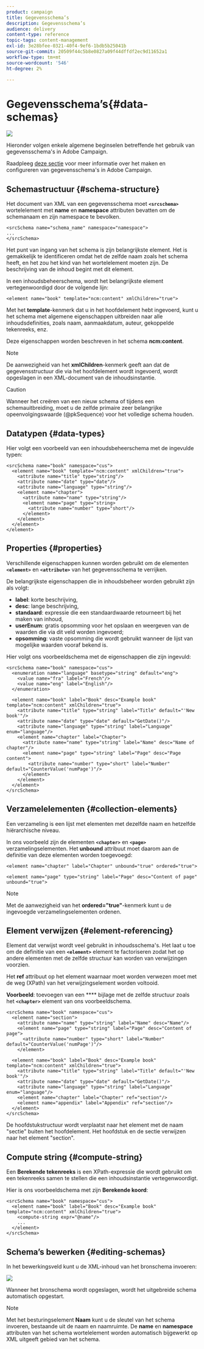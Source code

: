 ```yaml
---
product: campaign
title: Gegevensschema’s
description: Gegevensschema’s
audience: delivery
content-type: reference
topic-tags: content-management
exl-id: 3e28bfee-0321-40f4-9ef6-1bdb5b25041b
source-git-commit: 20509f44c5b8e0827a09f44dffdf2ec9d11652a1
workflow-type: tm+mt
source-wordcount: '546'
ht-degree: 2%

---
```


# Gegevensschema’s{#data-schemas}

![](../../assets/common.svg)

Hieronder volgen enkele algemene beginselen betreffende het gebruik van gegevensschema&#39;s in Adobe Campaign.

Raadpleeg [deze sectie](../../configuration/using/about-schema-edition.md) voor meer informatie over het maken en configureren van gegevensschema&#39;s in Adobe Campaign.

## Schemastructuur {#schema-structure}

Het document van XML van een gegevensschema moet **`<srcschema>`** wortelelement met **name** en **namespace** attributen bevatten om de schemanaam en zijn namespace te bevolken.

```
<srcSchema name="schema_name" namespace="namespace">
...
</srcSchema>
```

Het punt van ingang van het schema is zijn belangrijkste element. Het is gemakkelijk te identificeren omdat het de zelfde naam zoals het schema heeft, en het zou het kind van het wortelelement moeten zijn. De beschrijving van de inhoud begint met dit element.

In een inhoudsbeheerschema, wordt het belangrijkste element vertegenwoordigd door de volgende lijn:

```
<element name="book" template="ncm:content" xmlChildren="true">
```

Met het **template**-kenmerk dat u in het hoofdelement hebt ingevoerd, kunt u het schema met algemene eigenschappen uitbreiden naar alle inhoudsdefinities, zoals naam, aanmaakdatum, auteur, gekoppelde tekenreeks, enz.

Deze eigenschappen worden beschreven in het schema **ncm:content**.

>[!NOTE]
>
>De aanwezigheid van het **xmlChildren**-kenmerk geeft aan dat de gegevensstructuur die via het hoofdelement wordt ingevoerd, wordt opgeslagen in een XML-document van de inhoudsinstantie.

>[!CAUTION]
>
>Wanneer het creëren van een nieuw schema of tijdens een schemauitbreiding, moet u de zelfde primaire zeer belangrijke opeenvolgingswaarde (@pkSequence) voor het volledige schema houden.

## Datatypen {#data-types}

Hier volgt een voorbeeld van een inhoudsbeheerschema met de ingevulde typen:

```
<srcSchema name="book" namespace="cus">
  <element name="book" template="ncm:content" xmlChildren="true">
    <attribute name="title" type="string"/>
    <attribute name="date" type="date"/>
    <attribute name="language" type="string"/>
    <element name="chapter">
      <attribute name="name" type="string"/>
      <element name="page" type="string>
        <attribute name="number" type="short"/>
      </element>
    </element>
  </element>
</element>
```

## Properties {#properties}

Verschillende eigenschappen kunnen worden gebruikt om de elementen **`<element>`** en **`<attribute>`** van het gegevensschema te verrijken.

De belangrijkste eigenschappen die in inhoudsbeheer worden gebruikt zijn als volgt:

* **label**: korte beschrijving,
* **desc**: lange beschrijving,
* **standaard**: expressie die een standaardwaarde retourneert bij het maken van inhoud,
* **userEnum**: gratis opsomming voor het opslaan en weergeven van de waarden die via dit veld worden ingevoerd;
* **opsomming**: vaste opsomming die wordt gebruikt wanneer de lijst van mogelijke waarden vooraf bekend is.

Hier volgt ons voorbeeldschema met de eigenschappen die zijn ingevuld:

```
<srcSchema name="book" namespace="cus">
  <enumeration name="language" basetype="string" default="eng">    
    <value name="fra" label="French"/>    
    <value name="eng" label="English"/>   
  </enumeration>

  <element name="book" label="Book" desc="Example book" template="ncm:content" xmlChildren="true">
    <attribute name="title" type="string" label="Title" default="'New book'"/>
    <attribute name="date" type="date" default="GetDate()"/>
    <attribute name="language" type="string" label="Language" enum="language"/>
    <element name="chapter" label="Chapter">
      <attribute name="name" type="string" label="Name" desc="Name of chapter"/>
      <element name="page" type="string" label="Page" desc="Page content">
        <attribute name="number" type="short" label="Number" default="CounterValue('numPage')"/>
      </element>
    </element>
  </element>
</srcSchema>
```

## Verzamelelementen {#collection-elements}

Een verzameling is een lijst met elementen met dezelfde naam en hetzelfde hiërarchische niveau.

In ons voorbeeld zijn de elementen **`<chapter>`** en **`<page>`** verzamelingselementen. Het **unbound** attribuut moet daarom aan de definitie van deze elementen worden toegevoegd:

```
<element name="chapter" label="Chapter" unbound="true" ordered="true">
```

```
<element name="page" type="string" label="Page" desc="Content of page" unbound="true">
```

>[!NOTE]
>
>Met de aanwezigheid van het **ordered=&quot;true&quot;**-kenmerk kunt u de ingevoegde verzamelingselementen ordenen.

## Element verwijzen {#element-referencing}

Element dat verwijst wordt veel gebruikt in inhoudsschema&#39;s. Het laat u toe om de definitie van een **`<element>`** element te factoriseren zodat het op andere elementen met de zelfde structuur kan worden van verwijzingen voorzien.

Het **ref** attribuut op het element waarnaar moet worden verwezen moet met de weg (XPath) van het verwijzingselement worden voltooid.

**Voorbeeld**: toevoegen van een  **** bijlage met de zelfde structuur zoals het  **`<chapter>`** element van ons voorbeeldschema.

```
<srcSchema name="book" namespace="cus">
  <element name="section">
    <attribute name="name" type="string" label="Name" desc="Name"/>
    <element name="page" type="string" label="Page" desc="Content of page">
      <attribute name="number" type="short" label="Number" default="CounterValue('numPage')"/>
    </element>

  <element name="book" label="Book" desc="Example book" template="ncm:content" xmlChildren="true">
    <attribute name="title" type="string" label="Title" default="'New book'"/>
    <attribute name="date" type="date" default="GetDate()"/>
    <attribute name="language" type="string" label="Language" enum="language"/>
    <element name="chapter" label="Chapter" ref="section"/>
    <element name="appendix" label="Appendix" ref="section"/>
  </element>
</srcSchema>
```

De hoofdstukstructuur wordt verplaatst naar het element met de naam &quot;sectie&quot; buiten het hoofdelement. Het hoofdstuk en de sectie verwijzen naar het element &quot;section&quot;.

## Compute string {#compute-string}

Een **Berekende tekenreeks** is een XPath-expressie die wordt gebruikt om een tekenreeks samen te stellen die een inhoudsinstantie vertegenwoordigt.

Hier is ons voorbeeldschema met zijn **Berekende koord**:

```
<srcSchema name="book" namespace="cus">
  <element name="book" label="Book" desc="Example book" template="ncm:content" xmlChildren="true">
    <compute-string expr="@name"/>
    ...
  </element>
</srcSchema>
```

## Schema’s bewerken {#editing-schemas}

In het bewerkingsveld kunt u de XML-inhoud van het bronschema invoeren:

![](assets/d_ncs_integration_schema_edition.png)

Wanneer het bronschema wordt opgeslagen, wordt het uitgebreide schema automatisch opgestart.

>[!NOTE]
>
>Met het besturingselement **Naam** kunt u de sleutel van het schema invoeren, bestaande uit de naam en naamruimte. De **name** en **namespace** attributen van het schema wortelelement worden automatisch bijgewerkt op XML uitgeeft gebied van het schema.
